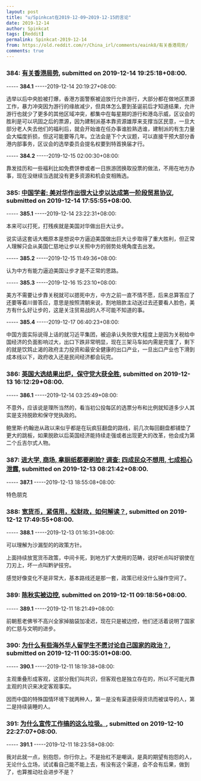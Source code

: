 ```yaml
---
layout: post
title: "u/Spinkcat在2019-12-09~2019-12-15的言论"
date: 2019-12-14
author: Spinkcat
tags: [Reddit]
permalink: Spinkcat-2019-12-14
from: https://old.reddit.com/r/China_irl/comments/eaink8/有关香港局势/
comments: true
---
```


### 384: [有关香港局势](https://old.reddit.com/r/China_irl/comments/eaink8/有关香港局势/), submitted on 2019-12-14 19:25:18+08:00.

----- __384.1__ -----2019-12-14 20:19:27+08:00:

选举以后中央脸被打爆，香港方面警察被迫放行允许游行，大部分都在做地区票源工作，暴力冲突因为游行的缘故减少，但具体怎么要到圣诞前后才知道结果，允许游行也就少了更多的其他区域冲突，都集中在每星期的游行和港岛示威，区议会的胜利是可以巩固之后的票源，因为建制派基本靠资源雄厚来支撑当区民意，一旦大部分老人失去他们的福利后，就会开始谁在任办事谁脸熟选谁，建制派的有生力量会大幅度折损，但这可能要等几年。立法会是下个大议题，可以直接干预大部分香港内部事务，区议会的选举委员会提名权要到特首换届才行。

----- __384.2__ -----2019-12-15 02:00:30+08:00:

靠发挂历和一些福利比如免费饼劵或者一日旅游团换取投票的做法，不用在地方办事，现在没继续当选就没有更多资源和机会变相贿选。

### 385: [中国学者: 美对华作出很大让步以达成第一阶段贸易协议](https://old.reddit.com/r/China_irl/comments/eahyhb/中国学者_美对华作出很大让步以达成第一阶段贸易协议/), submitted on 2019-12-14 17:55:55+08:00.

----- __385.1__ -----2019-12-14 23:22:31+08:00:

本来可以打死，打残疾就是美国对华做出巨大让步。

说实话这套话大概原本是想说中方逼迫美国做出巨大让步取得了重大胜利，但正常人理解只会从美国仁慈地让步以关照中方的弱势处境角度去出发。

----- __385.2__ -----2019-12-15 11:49:36+08:00:

认为中方有能力逼迫美国让步才是不正常的思路。

----- __385.3__ -----2019-12-16 15:23:10+08:00:

美方不需要让步靠关税就可以摁死中方，中方之前一直不情不愿，后来总算答应了还要等着川普答应，意思是按照清朝来说，割地赔款主动送过去还要看人脸色，美方有什么好让步的，这是关注贸易战的人不可能不知道的事。

----- __385.4__ -----2019-12-17 06:40:23+08:00:

中国方面实际说得上话的就习近平集团，被迫承认失败很大程度上是因为关税给中国经济的负面影响过大，出口下跌非常明显，现在三架马车如内需是完蛋了，剩下的就是饮鸩止渴的政府主力投资和最安全健康的出口产业，一旦出口产业也下滑到成本线以下，政府收入还是民间经济都会玩完。

### 386: [英国大选结果出炉，保守党大获全胜](https://old.reddit.com/r/China_irl/comments/ea19c3/英国大选结果出炉保守党大获全胜/), submitted on 2019-12-13 16:12:29+08:00.

----- __386.1__ -----2019-12-14 03:25:49+08:00:

不意外，应该说是理所当然的，看当初公投每区的选票分布和比例就知道多少人其实是支持脱欧和保守党执政的。

鲍里斯·约翰逊从政以来似乎都是在玩疯狂翻盘的路线，前几次每回翻盘都铺垫了更大的跳板，如果脱欧以后英国经济能持续走强或者出现更大的改革，他会成为第二个丘吉尔式人物。

### 387: [进大学, 商场, 拿厕纸都要刷脸? 调查: 四成民众不想用, 七成担心泄露](https://old.reddit.com/r/China_irl/comments/e9w64e/进大学_商场_拿厕纸都要刷脸_调查_四成民众不想用_七成担心泄露/), submitted on 2019-12-13 08:21:42+08:00.

----- __387.1__ -----2019-12-13 18:55:08+08:00:

特色朋克

### 388: [宽货币，紧信用，松财政，如何解读？](https://old.reddit.com/r/China_irl/comments/e9lmle/宽货币紧信用松财政如何解读/), submitted on 2019-12-12 17:49:55+08:00.

----- __388.1__ -----2019-12-13 01:16:31+08:00:

可以理解为沙漏型的的政策方针。

上面持续放宽货币政策，中间卡死，到地方扩大使用的范畴，说好听点叫好钢使在刀刃上，坏一点叫黔驴技穷。

感觉好像变化不是非常大，基本路线还是那一套，政策已经没什么操作空间了。

### 389: [陈秋实被边控](https://old.reddit.com/r/China_irl/comments/e90081/陈秋实被边控/), submitted on 2019-12-11 09:18:56+08:00.

----- __389.1__ -----2019-12-11 18:21:49+08:00:

前朝惹老佛爷不高兴全家掉脑袋加凌迟，现在只是被边控，他们还活着说明了国家的仁慈与文明的进步。

### 390: [为什么有些海外华人留学生不愿讨论自己国家的政治？](https://old.reddit.com/r/China_irl/comments/e8sxim/为什么有些海外华人留学生不愿讨论自己国家的政治/), submitted on 2019-12-11 00:35:01+08:00.

----- __390.1__ -----2019-12-11 18:19:38+08:00:

主观重叠形成客观，这部分我们叫共识，但客观也是独立存在的，所以不可能光靠主观的共识来决定客观事实。

因而中国的特殊国情环境下就两种人，第一是没有渠道获得资讯而被误导的人，第二是持续装睡的人。

### 391: [为什么宣传工作搞的这么垃圾。](https://old.reddit.com/r/China_irl/comments/e8r9fh/为什么宣传工作搞的这么垃圾/), submitted on 2019-12-10 22:27:07+08:00.

----- __391.1__ -----2019-12-11 18:23:58+08:00:

我对此就一点，别抱怨，你行你上。不是抬杠不是嘲讽，是真的期望有抱怨的人，无论什么立场，试试看自己能不能上去，有没有这个渠道，会不会有后果，做到了，也算推动社会进步不是？

